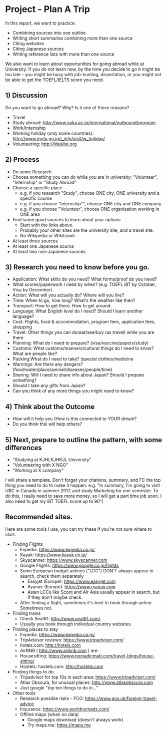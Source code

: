 # Project - Plan A Trip

In this report, we want to practice:

* Combining sources into one outline
* Writing short summaries combining more than one source
* Citing websites
* Citing Japanese sources
* Writing reference lists with more than one source

We also want to learn about opportunities for going abroad while at University. If you do not learn now, by the time you decide to go it might be too late - you might be busy with job-hunting, dissertation, or you might not be able to get the TOEFL/IELTS score you need.

## 1) Discussion
Do you want to go abroad? Why? Is it one of these reasons?

* Travel
* Study abroad: http://www.soka.ac.jp/international/outbound/program
* Work/Internship
* Working holiday (only some countries): http://www.mofa.go.jp/j_info/visit/w_holiday/
* Volunteering: http://idealist.org

## 2) Process
* Do some Research
* Choose something you can do while you are in university: "Volunteer", "Internship" or "Study Abroad"
* Choose a specific place
    * e.g. if you research "Study", choose ONE city, ONE university and a specific course
    * e.g. if you choose "Internship"", choose ONE city and ONE company
    * e.g. if you choose "Volunteer", choose ONE organisation working in ONE area
* Find some good sources to learn about your options
    * Start with the links above.
    * Probably your other sites are the university site, and a travel site.
    * No Wikipedia or Wikitravel.
* At least three sources
* At least one Japanese source
* At least two non-Japanese sources

## 3) Research you need to know before you go.
* Application: What skills do you need? What forms/proof do you need?
* What scores/paperwork I need by when? (e.g. TOEFL iBT by October, Visa by December)
* Action: What will you actually do? Where will you live?
* Time: When to go, how long? What's the weather like then?
* Transport: How to get there. How to get around.
* Language: What English level do I need? Should I learn another language?
* Cost: Flights, food & accommodation, program fees, application fees, shopping
* Travel: Other things you can do/eat/see/buy (as travel) while you are there
* Planning: What do I need to prepare? (visa/vaccine/papers/study)
* Customs: What customs/manners/cultural things do I need to know? What are people like?
* Packing:What do I need to take? (special clothes/medicine
* Warnings: Are there any dangers? (food/water/place/animal/diseases/people/time)
* Sharing: Will I need to share info about Japan? Should I prepare something?
* Should I take any gifts from Japan?
* Can you think of any more things you might need to know?

## 4) Think about the Outcome
* How will it help you (How is this connected to YOUR dream?
* Do you think this will help others?

## 5) Next, prepare to outline the pattern, with some differences
* "Studying at KJHLKJHKJL University"
* "Volunteering with X NGO"
* "Working at X company"


I will share a template. Don't forget your citations, summary, and FC the top thing you need to do to make it happen. e.g.  "In summary, I'm going to visit UBC in Canada in summer 2017, and study Marketing for one semester. To do this, I really need to save more money, so I will get a part time job soon. I also need to get my iBT TOEFL score up to 90")


## Recommended sites. 
Here are some tools I use, you can try these if you're not sure where to start. 

* Finding Flights
    * Expedia: https://www.expedia.co.jp/ 
    * Kayak: https://www.kayak.co.jp/
    * Skyscanner: https://www.skyscanner.com
    * Google Flights: https://www.google.co.jp/flights
    * Some European budget airlines ("LCC") DON'T always appear in search, check them separately 
        * Easyjet (Europe): https://www.easyjet.com 
        * Ryanair (Europe): https://www.ryanair.com
        * Asian LCCs like Scoot and AIr Asia usually appear in search, but if they don't maybe check. 
    * After finding a flight, sometimes it's best to book through airline. Sometimes not. 
* Finding trains
    * Check Seat61: http://www.seat61.com/
    * Usually you book through individual country websites. 
* FInding places to stay
    * Expedia: https://www.expedia.co.jp/
    * TripAdvisor reviews: https://www.tripadvisor.com/
    * hotels.com: http://hotels.com
    * AirBNB ( http://www.airbnb.com ) are:
    * Housesitting: https://www.nomadicmatt.com/travel-blogs/house-sitting/
    * Hostels: hostels.com: http://hostels.com 
* Finding things to do. 
    * Tripadvisor for top 10s in each area: https://www.tripadvisor.com/
    * Atlas Obscura, for unusual places: http://www.atlasobscura.com
    *  Just google "top ten things to do in..."
* Other tools
    * Research possible risks - FCO: https://www.gov.uk/foreign-travel-advice
    * Insurance: https://www.worldnomads.com/
    * Offline maps (when no data)
        * Google maps download (doesn't always work)
        * Try maps.me: https://maps.me 
